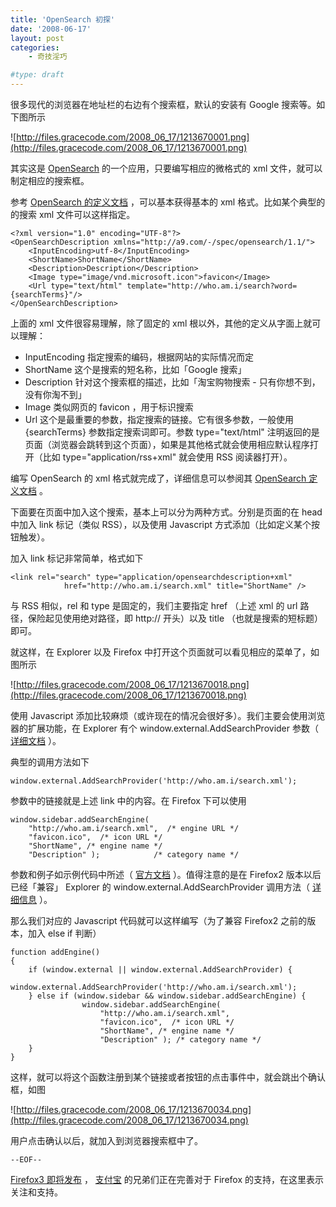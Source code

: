 ```yaml
---
title: 'OpenSearch 初探'
date: '2008-06-17'
layout: post
categories:
    - 奇技淫巧

#type: draft
---
```


很多现代的浏览器在地址栏的右边有个搜索框，默认的安装有 Google 搜索等。如下图所示

![http://files.gracecode.com/2008_06_17/1213670001.png](http://files.gracecode.com/2008_06_17/1213670001.png)

其实这是  [OpenSearch](http://www.opensearch.org/)  的一个应用，只要编写相应的微格式的 xml 文件，就可以制定相应的搜索框。

参考  [OpenSearch 的定义文档](http://www.opensearch.org/Specifications/OpenSearch/1.1) ，可以基本获得基本的 xml 格式。比如某个典型的的搜索 xml 文件可以这样指定。

```
<?xml version="1.0" encoding="UTF-8"?>
<OpenSearchDescription xmlns="http://a9.com/-/spec/opensearch/1.1/">
    <InputEncoding>utf-8</InputEncoding>
    <ShortName>ShortName</ShortName>
    <Description>Description</Description>
    <Image type="image/vnd.microsoft.icon">favicon</Image>
    <Url type="text/html" template="http://who.am.i/search?word={searchTerms}"/>  
</OpenSearchDescription>
```

上面的 xml 文件很容易理解，除了固定的 xml 根以外，其他的定义从字面上就可以理解：

* InputEncoding 指定搜索的编码，根据网站的实际情况而定
* ShortName 这个是搜索的短名称，比如「Google 搜索」
* Description 针对这个搜索框的描述，比如「淘宝购物搜索 - 只有你想不到，没有你淘不到」
* Image 类似网页的 favicon ，用于标识搜索
* Url 这个是最重要的参数，指定搜索的链接。它有很多参数，一般使用 {searchTerms} 参数指定搜索词即可。参数  type=\"text/html\" 注明返回的是页面（浏览器会跳转到这个页面），如果是其他格式就会使用相应默认程序打开（比如 type=\"application/rss+xml\" 就会使用 RSS 阅读器打开）。


编写 OpenSearch 的 xml 格式就完成了，详细信息可以参阅其  [OpenSearch 定义文档](http://www.opensearch.org/Specifications/OpenSearch/1.1) 。

下面要在页面中加入这个搜索，基本上可以分为两种方式。分别是页面的在 head 中加入 link 标记（类似 RSS），以及使用 Javascript 方式添加（比如定义某个按钮触发）。

加入 link 标记非常简单，格式如下

```
<link rel="search" type="application/opensearchdescription+xml" 
            href="http://who.am.i/search.xml" title="ShortName" />
```

与 RSS 相似，rel 和 type 是固定的，我们主要指定 href （上述 xml 的 url 路径，保险起见使用绝对路径，即 http:// 开头）以及 title （也就是搜索的短标题）即可。

就这样，在 Explorer 以及 Firefox 中打开这个页面就可以看见相应的菜单了，如图所示

![http://files.gracecode.com/2008_06_17/1213670018.png](http://files.gracecode.com/2008_06_17/1213670018.png)

使用 Javascript 添加比较麻烦（或许现在的情况会很好多）。我们主要会使用浏览器的扩展功能，在 Explorer 有个 window.external.AddSearchProvider 参数（ [详细文档](http://msdn.microsoft.com/en-us/library/aa744112.aspx) ）。

典型的调用方法如下

    window.external.AddSearchProvider('http://who.am.i/search.xml');

参数中的链接就是上述 link 中的内容。在 Firefox 下可以使用

```
window.sidebar.addSearchEngine(
    "http://who.am.i/search.xml",  /* engine URL */
    "favicon.ico",  /* icon URL */
    "ShortName", /* engine name */
    "Description" );            /* category name */
```

参数和例子如示例代码中所述（ [官方文档](http://www.mozilla.org/projects/search/technical.html) ）。值得注意的是在 Firefox2 版本以后已经「兼容」 Explorer 的 window.external.AddSearchProvider 调用方法（ [详细信息](http://developer.mozilla.org/en/docs/Adding_search_engines_from_web_pages) ）。

那么我们对应的 Javascript 代码就可以这样编写（为了兼容 Firefox2 之前的版本，加入 else if 判断）

```
function addEngine()
{
    if (window.external || window.external.AddSearchProvider) {
        window.external.AddSearchProvider('http://who.am.i/search.xml');
    } else if (window.sidebar && window.sidebar.addSearchEngine) {
                window.sidebar.addSearchEngine(
                    "http://who.am.i/search.xml",
                    "favicon.ico",  /* icon URL */
                    "ShortName", /* engine name */
                    "Description" ); /* category name */
    }
}
```

这样，就可以将这个函数注册到某个链接或者按钮的点击事件中，就会跳出个确认框，如图

![http://files.gracecode.com/2008_06_17/1213670034.png](http://files.gracecode.com/2008_06_17/1213670034.png)

用户点击确认以后，就加入到浏览器搜索框中了。

`--EOF--`

 [Firefox3 即将发布](http://www.spreadfirefox.com/zh-CN/worldrecord) ， [支付宝](http://www.alipay.com)  的兄弟们正在完善对于 Firefox 的支持，在这里表示关注和支持。
